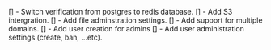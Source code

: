 [] - Switch verification from postgres to redis database.
[] - Add S3 intergration.
[] - Add file adminstration settings.
[] - Add support for multiple domains.
[] - Add user creation for admins
[] - Add user administration settings (create, ban, ...etc).
